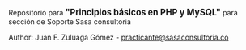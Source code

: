 

Repositorio para <big><b>"Principios básicos en PHP y MySQL"</b></big> para sección de Soporte Sasa consultoria

Author: Juan F. Zuluaga Gómez - practicante@sasaconsultoria.co
